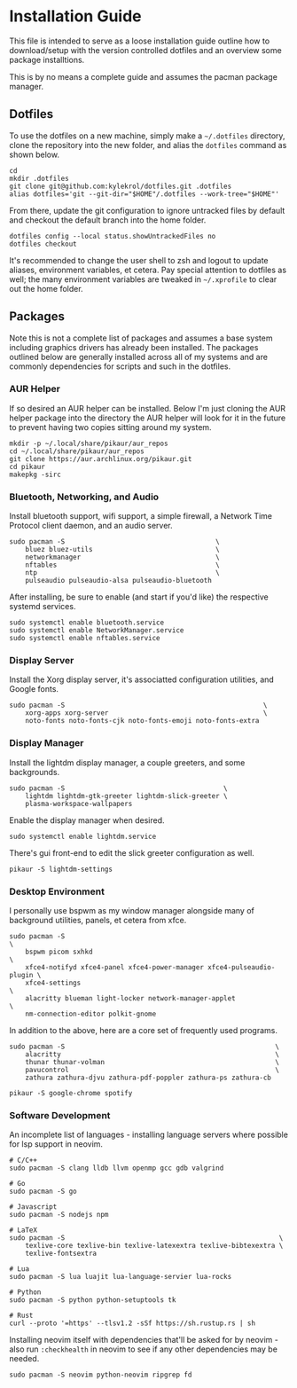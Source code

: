 
# Installation Guide

This file is intended to serve as a loose installation guide outline how to
download/setup with the version controlled dotfiles and an overview some package
installtions.

This is by no means a complete guide and assumes the pacman package manager.

## Dotfiles

To use the dotfiles on a new machine, simply make a `~/.dotfiles` directory,
clone the repository into the new folder, and alias the `dotfiles` command
as shown below.

    cd
    mkdir .dotfiles
    git clone git@github.com:kylekrol/dotfiles.git .dotfiles
    alias dotfiles='git --git-dir="$HOME"/.dotfiles --work-tree="$HOME"'

From there, update the git configuration to ignore untracked files by default
and checkout the default branch into the home folder.

    dotfiles config --local status.showUntrackedFiles no
    dotfiles checkout

It's recommended to change the user shell to zsh and logout to update aliases,
environment variables, et cetera. Pay special attention to dotfiles as well; the
many environment variables are tweaked in `~/.xprofile` to clear out the home
folder.

## Packages

Note this is not a complete list of packages and assumes a base system including
graphics drivers has already been installed. The packages outlined below are
generally installed across all of my systems and are commonly dependencies for
scripts and such in the dotfiles.

### AUR Helper

If so desired an AUR helper can be installed. Below I'm just cloning the AUR
helper package into the directory the AUR helper will look for it in the future
to prevent having two copies sitting around my system.

    mkdir -p ~/.local/share/pikaur/aur_repos
    cd ~/.local/share/pikaur/aur_repos
    git clone https://aur.archlinux.org/pikaur.git
    cd pikaur
    makepkg -sirc

### Bluetooth, Networking, and Audio

Install bluetooth support, wifi support, a simple firewall, a Network Time
Protocol client daemon, and an audio server.

    sudo pacman -S                                      \
        bluez bluez-utils                               \
        networkmanager                                  \
        nftables                                        \
        ntp                                             \
        pulseaudio pulseaudio-alsa pulseaudio-bluetooth

After installing, be sure to enable (and start if you'd like) the respective
systemd services.

    sudo systemctl enable bluetooth.service
    sudo systemctl enable NetworkManager.service
    sudo systemctl enable nftables.service

### Display Server

Install the Xorg display server, it's associatted configuration utilities, and
Google fonts.

    sudo pacman -S                                                  \
        xorg-apps xorg-server                                       \
        noto-fonts noto-fonts-cjk noto-fonts-emoji noto-fonts-extra

### Display Manager

Install the lightdm display manager, a couple greeters, and some backgrounds.

    sudo pacman -S                                        \
        lightdm lightdm-gtk-greeter lightdm-slick-greeter \
        plasma-workspace-wallpapers

Enable the display manager when desired.

    sudo systemctl enable lightdm.service

There's gui front-end to edit the slick greeter configuration as well.

    pikaur -S lightdm-settings

### Desktop Environment

I personally use bspwm as my window manager alongside many of background
utilities, panels, et cetera from xfce.

    sudo pacman -S                                                            \
        bspwm picom sxhkd                                                     \
        xfce4-notifyd xfce4-panel xfce4-power-manager xfce4-pulseaudio-plugin \
        xfce4-settings                                                        \
        alacritty blueman light-locker network-manager-applet                 \
        nm-connection-editor polkit-gnome

In addition to the above, here are a core set of frequently used programs.

    sudo pacman -S                                                     \
        alacritty                                                      \
        thunar thunar-volman                                           \
        pavucontrol                                                    \
        zathura zathura-djvu zathura-pdf-poppler zathura-ps zathura-cb

    pikaur -S google-chrome spotify

### Software Development

An incomplete list of languages - installing language servers where
possible for lsp support in neovim.

    # C/C++
    sudo pacman -S clang lldb llvm openmp gcc gdb valgrind

    # Go
    sudo pacman -S go

    # Javascript
    sudo pacman -S nodejs npm

    # LaTeX
    sudo pacman -S                                                      \
        texlive-core texlive-bin texlive-latexextra texlive-bibtexextra \
        texlive-fontsextra

    # Lua
    sudo pacman -S lua luajit lua-language-servier lua-rocks

    # Python
    sudo pacman -S python python-setuptools tk

    # Rust
    curl --proto '=https' --tlsv1.2 -sSf https://sh.rustup.rs | sh

Installing neovim itself with dependencies that'll be asked for by neovim - also
run `:checkhealth` in neovim to see if any other dependencies may be needed.

    sudo pacman -S neovim python-neovim ripgrep fd

